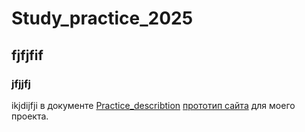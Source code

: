 # Study_practice_2025

## fjfjfif

### jfjjfj
ikjdijfji
в документе [Practice_describtion](https://docs.google.com/document/d/1vjnIWzzua8_BiVoPmMXgbNMr2dNn1Hg334CpZO9n5ks/edit?usp=drive_link)
 [прототип сайта]([https://docs.google.com/document/d/1vjnIWzzua8_BiVoPmMXgbNMr2dNn1Hg334CpZO9n5ks/edit?usp=drive_link](https://www.figma.com/proto/i4Gk1G0kysjLKn43GPSHDV/2?node-id=0-1&t=J8sNpllQRB1ACkEM-1)) для моего проекта.

